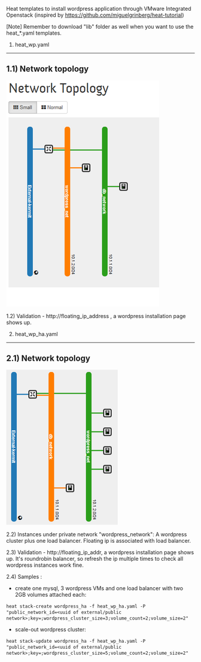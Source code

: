 Heat templates to install wordpress application through VMware Integrated Openstack (inspired by https://github.com/miguelgrinberg/heat-tutorial)

[Note] Remember to download "lib" folder as well when you want to use the heat_*.yaml templates.

1) heat_wp.yaml
------------------------------------------------------

1.1) Network topology
------------------------------------------------------
![WordPress Setup Topology](doc-images/heat_wp.png)

1.2) Validation - http://floating_ip_address , a wordpress installation page shows up.

2) heat_wp_ha.yaml
------------------------------------------------------

2.1) Network topology
------------------------------------------------------
![WordPress HA Setup Topology](doc-images/heat_wp_ha.png)

2.2) Instances under private network "wordpress_network":
A wordpress cluster plus one load balancer. Floating ip is associated with load balancer.

2.3) Validation - http://floating_ip_addr, a wordpress installation page shows up. It's roundrobin balancer, so refresh the ip multiple times to check all wordpress instances work fine.

2.4) Samples :

- create one mysql, 3 wordpress VMs and one load balancer with two 2GB volumes attached each:

```
heat stack-create wordpress_ha -f heat_wp_ha.yaml -P "public_network_id=<uuid of external/public network>;key=;wordpress_cluster_size=3;volume_count=2;volume_size=2"
```

- scale-out wordpress cluster:

```
heat stack-update wordpress_ha -f heat_wp_ha.yaml -P "public_network_id=<uuid of external/public network>;key=;wordpress_cluster_size=5;volume_count=2;volume_size=2"
```
